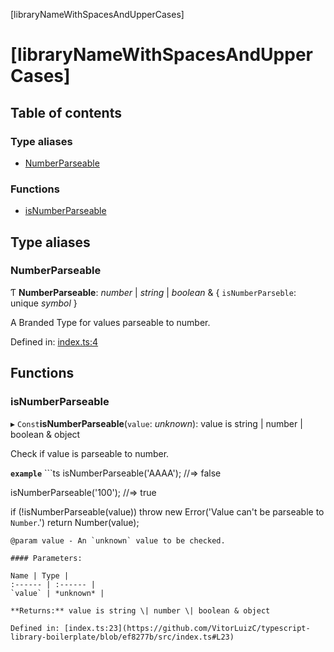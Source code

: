 [libraryNameWithSpacesAndUpperCases]

# [libraryNameWithSpacesAndUpperCases]

## Table of contents

### Type aliases

- [NumberParseable](README.md#numberparseable)

### Functions

- [isNumberParseable](README.md#isnumberparseable)

## Type aliases

### NumberParseable

Ƭ **NumberParseable**: *number* \| *string* \| *boolean* & { `isNumberParseble`: unique *symbol*  }

A Branded Type for values parseable to number.

Defined in: [index.ts:4](https://github.com/VitorLuizC/typescript-library-boilerplate/blob/ef8277b/src/index.ts#L4)

## Functions

### isNumberParseable

▸ `Const`**isNumberParseable**(`value`: *unknown*): value is string \| number \| boolean & object

Check if value is parseable to number.

**`example`** ```ts
isNumberParseable('AAAA');
//=> false

isNumberParseable('100');
//=> true

if (!isNumberParseable(value))
  throw new Error('Value can\'t be parseable to `Number`.')
return Number(value);
```
@param value - An `unknown` value to be checked.

#### Parameters:

Name | Type |
:------ | :------ |
`value` | *unknown* |

**Returns:** value is string \| number \| boolean & object

Defined in: [index.ts:23](https://github.com/VitorLuizC/typescript-library-boilerplate/blob/ef8277b/src/index.ts#L23)
